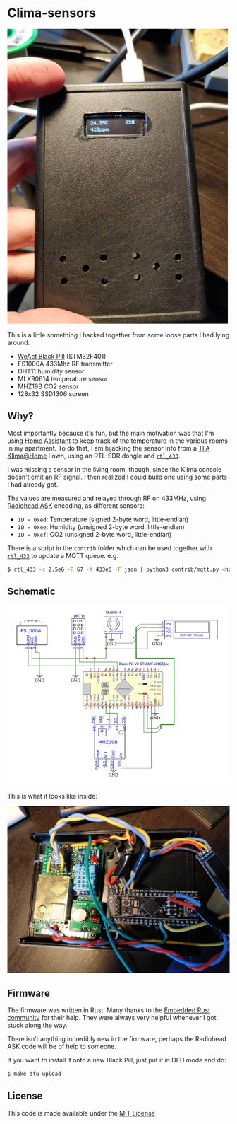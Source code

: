 # Clima-sensors

![](https://raw.githubusercontent.com/pferreir/clima-sensors/main/assets/image1.jpg)

This is a little something I hacked together from some loose parts I had lying around:
* [WeAct Black Pill](https://stm32-base.org/boards/STM32F401CCU6-WeAct-Black-Pill-V1.2.html) (STM32F401)
* FS1000A 433Mhz RF transmitter
* DHT11 humidity sensor
* MLX90614 temperature sensor
* MHZ19B CO2 sensor
* 128x32 SSD1306 screen

## Why?

Most importantly because it's fun, but the main motivation was that I'm using
[Home Assistant](https://www.home-assistant.io/) to keep track of the temperature in the various rooms in my apartment.
To do that, I am hijacking the sensor info from a
[TFA Klima@Home](https://www.tfa-dostmann.de/en/product/wireless-thermo-hygrometer-with-3-transmitters-klimahome-30-3060/)
I own, using an RTL-SDR dongle and [`rtl_433`](https://github.com/merbanan/rtl_433).

I was missing a sensor in the living room, though, since the Klima console doesn't emit an RF signal. I then realized I
could build one using some parts I had already got.

The values are measured and relayed through RF on 433MHz, using
[Radiohead ASK](https://www.airspayce.com/mikem/arduino/RadioHead/) encoding, as different sensors:

 * `ID = 0xed`: Temperature (signed 2-byte word, little-endian)
 * `ID = 0xee`: Humidity (unsigned 2-byte word, little-endian)
 * `ID = 0xef`: CO2 (unsigned 2-byte word, little-endian)

There is a script in the `contrib` folder which can be used together with
[`rtl_433`](https://github.com/merbanan/rtl_433) to update a MQTT queue. e.g.

```bash
$ rtl_433 -s 2.5e6 -R 67 -f 433e6 -F json | python3 contrib/mqtt.py <hostname> --username <username> --password <password>
```

## Schematic

![](https://raw.githubusercontent.com/pferreir/clima-sensors/main/assets/schematic.png)

This is what it looks like inside:

![](https://raw.githubusercontent.com/pferreir/clima-sensors/main/assets/image2.jpg)

## Firmware

The firmware was written in Rust. Many thanks to the [Embedded Rust community](https://github.com/rust-embedded/wg) for
their help. They were always very helpful whenever I got stuck along the way.

There isn't anything incredibly new in the firmware, perhaps the Radiohead ASK code will be of help to someone.

If you want to install it onto a new Black Pill, just put it in DFU mode and do:

```bash
$ make dfu-upload
```

## License

This code is made available under the [MIT License](http://github.com/pferreir/clima-sensors/blob/main/LICENSE)
